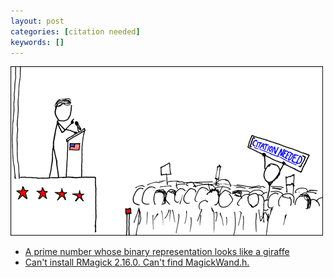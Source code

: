 ```yaml
---
layout: post
categories: [citation needed]
keywords: []
---
```


![citation-needed](/static/posts/citation-needed/xkcd_protester.png)

* [A prime number whose binary representation looks like a giraffe](https://www.reddit.com/r/math/comments/7qpfls/does_there_exist_a_prime_number_whose/)
* [Can't install RMagick 2.16.0. Can't find MagickWand.h.](http://wordsandmagic.com/2017/09/01/RMagick-2-16-0-Error-MagickWand/)
